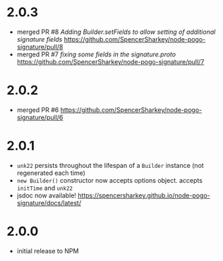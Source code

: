 # 2.0.3
* merged PR #8 _Adding Builder.setFields to allow setting of additional signature fields_ https://github.com/SpencerSharkey/node-pogo-signature/pull/8
* merged PR #7 _fixing some fields in the signature.proto_ https://github.com/SpencerSharkey/node-pogo-signature/pull/7

# 2.0.2
* merged PR #6 https://github.com/SpencerSharkey/node-pogo-signature/pull/6

# 2.0.1
* `unk22` persists throughout the lifespan of a `Builder` instance (not regenerated each time)
* `new Builder()` constructor now accepts options object. accepts `initTime` and `unk22`
* jsdoc now available! https://spencersharkey.github.io/node-pogo-signature/docs/latest/

# 2.0.0
* initial release to NPM
